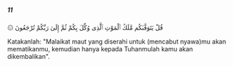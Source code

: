##### 11

<span class="ayah">۞ قُلْ يَتَوَفَّىٰكُم مَّلَكُ ٱلْمَوْتِ ٱلَّذِى وُكِّلَ بِكُمْ ثُمَّ إِلَىٰ رَبِّكُمْ تُرْجَعُونَ</span>

<span class="ayah_translation">Katakanlah: "Malaikat maut yang diserahi untuk (mencabut nyawa)mu akan mematikanmu, kemudian hanya kepada Tuhanmulah kamu akan dikembalikan".</span>
